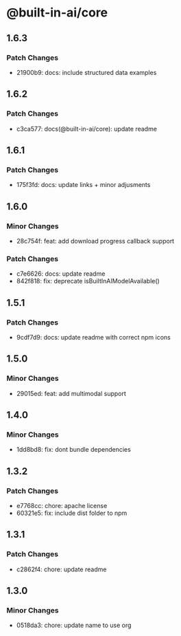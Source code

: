# @built-in-ai/core

## 1.6.3

### Patch Changes

- 21900b9: docs: include structured data examples

## 1.6.2

### Patch Changes

- c3ca577: docs(@built-in-ai/core): update readme

## 1.6.1

### Patch Changes

- 175f3fd: docs: update links + minor adjusments

## 1.6.0

### Minor Changes

- 28c754f: feat: add download progress callback support

### Patch Changes

- c7e6626: docs: update readme
- 842f818: fix: deprecate isBuiltInAIModelAvailable()

## 1.5.1

### Patch Changes

- 9cdf7d9: docs: update readme with correct npm icons

## 1.5.0

### Minor Changes

- 29015ed: feat: add multimodal support

## 1.4.0

### Minor Changes

- 1dd8bd8: fix: dont bundle dependencies

## 1.3.2

### Patch Changes

- e7768cc: chore: apache license
- 60321e5: fix: include dist folder to npm

## 1.3.1

### Patch Changes

- c2862f4: chore: update readme

## 1.3.0

### Minor Changes

- 0518da3: chore: update name to use org
